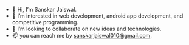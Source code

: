 - 👋 Hi, I’m Sanskar Jaiswal.
- 👀 I’m interested in web development, android app development, and competitive programming. 
- 💞️ I’m looking to collaborate on new ideas and technologies.
- 📫 you can reach me by sanskarjaiswal010@gmail.com.

<!---
6string-guy/6string-guy is a ✨ special ✨ repository because its `README.md` (this file) appears on your GitHub profile.
You can click the Preview link to take a look at your changes.
--->
